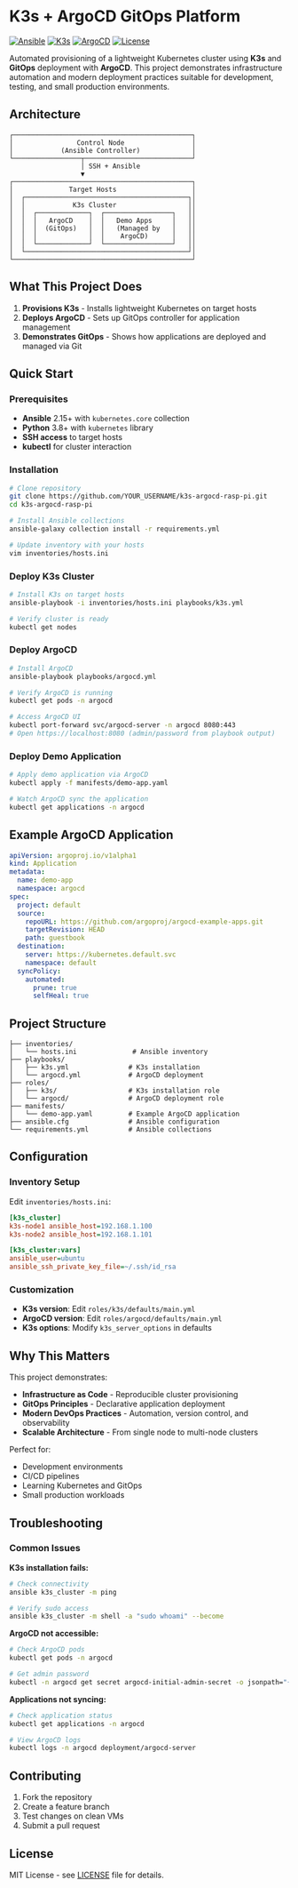 # K3s + ArgoCD GitOps Platform

[![Ansible](https://img.shields.io/badge/Ansible-2.15+-red.svg)](https://ansible.com)
[![K3s](https://img.shields.io/badge/K3s-v1.28.5-blue.svg)](https://k3s.io)
[![ArgoCD](https://img.shields.io/badge/ArgoCD-v2.9.3-green.svg)](https://argoproj.github.io/cd/)
[![License](https://img.shields.io/badge/License-MIT-yellow.svg)](LICENSE)

Automated provisioning of a lightweight Kubernetes cluster using **K3s** and **GitOps** deployment with **ArgoCD**. This project demonstrates infrastructure automation and modern deployment practices suitable for development, testing, and small production environments.

## Architecture

```
┌─────────────────────────────────────────────┐
│                Control Node                 │
│            (Ansible Controller)             │
└─────────────────┬───────────────────────────┘
                  │ SSH + Ansible
                  ▼
┌─────────────────────────────────────────────┐
│              Target Hosts                   │
│  ┌─────────────────────────────────────────┐│
│  │            K3s Cluster                  ││
│  │  ┌─────────────┐  ┌─────────────────┐   ││
│  │  │   ArgoCD    │  │   Demo Apps     │   ││
│  │  │  (GitOps)   │  │   (Managed by   │   ││
│  │  │             │  │    ArgoCD)      │   ││
│  │  └─────────────┘  └─────────────────┘   ││
│  └─────────────────────────────────────────┘│
└─────────────────────────────────────────────┘
```

## What This Project Does

1. **Provisions K3s** - Installs lightweight Kubernetes on target hosts
2. **Deploys ArgoCD** - Sets up GitOps controller for application management
3. **Demonstrates GitOps** - Shows how applications are deployed and managed via Git

## Quick Start

### Prerequisites

- **Ansible** 2.15+ with `kubernetes.core` collection
- **Python** 3.8+ with `kubernetes` library
- **SSH access** to target hosts
- **kubectl** for cluster interaction

### Installation

```bash
# Clone repository
git clone https://github.com/YOUR_USERNAME/k3s-argocd-rasp-pi.git
cd k3s-argocd-rasp-pi

# Install Ansible collections
ansible-galaxy collection install -r requirements.yml

# Update inventory with your hosts
vim inventories/hosts.ini
```

### Deploy K3s Cluster

```bash
# Install K3s on target hosts
ansible-playbook -i inventories/hosts.ini playbooks/k3s.yml

# Verify cluster is ready
kubectl get nodes
```

### Deploy ArgoCD

```bash
# Install ArgoCD
ansible-playbook playbooks/argocd.yml

# Verify ArgoCD is running
kubectl get pods -n argocd

# Access ArgoCD UI
kubectl port-forward svc/argocd-server -n argocd 8080:443
# Open https://localhost:8080 (admin/password from playbook output)
```

### Deploy Demo Application

```bash
# Apply demo application via ArgoCD
kubectl apply -f manifests/demo-app.yaml

# Watch ArgoCD sync the application
kubectl get applications -n argocd
```

## Example ArgoCD Application

```yaml
apiVersion: argoproj.io/v1alpha1
kind: Application
metadata:
  name: demo-app
  namespace: argocd
spec:
  project: default
  source:
    repoURL: https://github.com/argoproj/argocd-example-apps.git
    targetRevision: HEAD
    path: guestbook
  destination:
    server: https://kubernetes.default.svc
    namespace: default
  syncPolicy:
    automated:
      prune: true
      selfHeal: true
```

## Project Structure

```
├── inventories/
│   └── hosts.ini              # Ansible inventory
├── playbooks/
│   ├── k3s.yml               # K3s installation
│   └── argocd.yml            # ArgoCD deployment
├── roles/
│   ├── k3s/                  # K3s installation role
│   └── argocd/               # ArgoCD deployment role
├── manifests/
│   └── demo-app.yaml         # Example ArgoCD application
├── ansible.cfg               # Ansible configuration
└── requirements.yml          # Ansible collections
```

## Configuration

### Inventory Setup

Edit `inventories/hosts.ini`:

```ini
[k3s_cluster]
k3s-node1 ansible_host=192.168.1.100
k3s-node2 ansible_host=192.168.1.101

[k3s_cluster:vars]
ansible_user=ubuntu
ansible_ssh_private_key_file=~/.ssh/id_rsa
```

### Customization

- **K3s version**: Edit `roles/k3s/defaults/main.yml`
- **ArgoCD version**: Edit `roles/argocd/defaults/main.yml`
- **K3s options**: Modify `k3s_server_options` in defaults

## Why This Matters

This project demonstrates:

- **Infrastructure as Code** - Reproducible cluster provisioning
- **GitOps Principles** - Declarative application deployment
- **Modern DevOps Practices** - Automation, version control, and observability
- **Scalable Architecture** - From single node to multi-node clusters

Perfect for:

- Development environments
- CI/CD pipelines
- Learning Kubernetes and GitOps
- Small production workloads

## Troubleshooting

### Common Issues

**K3s installation fails:**

```bash
# Check connectivity
ansible k3s_cluster -m ping

# Verify sudo access
ansible k3s_cluster -m shell -a "sudo whoami" --become
```

**ArgoCD not accessible:**

```bash
# Check ArgoCD pods
kubectl get pods -n argocd

# Get admin password
kubectl -n argocd get secret argocd-initial-admin-secret -o jsonpath="{.data.password}" | base64 -d
```

**Applications not syncing:**

```bash
# Check application status
kubectl get applications -n argocd

# View ArgoCD logs
kubectl logs -n argocd deployment/argocd-server
```

## Contributing

1. Fork the repository
2. Create a feature branch
3. Test changes on clean VMs
4. Submit a pull request

## License

MIT License - see [LICENSE](LICENSE) file for details.
